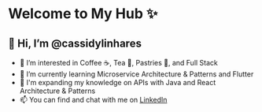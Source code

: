 # Welcome to My Hub ✨
## 👋 Hi, I’m @cassidylinhares
- 👀 I’m interested in Coffee ☕, Tea 🍵, Pastries 🥐, and Full Stack
- 🌱 I’m currently learning Microservice Architecture & Patterns and Flutter
- 🧠 I'm expanding my knowledge on APIs with Java and React Architecture & Patterns
- 📫 You can find and chat with me on [LinkedIn](https://www.linkedin.com/in/cassidy-linhares/)

<!---
cassidylinhares/cassidylinhares is a ✨ special ✨ repository because its `README.md` (this file) appears on your GitHub profile.
You can click the Preview link to take a look at your changes.
--->
